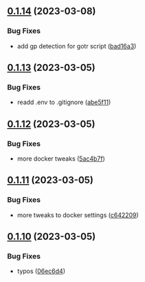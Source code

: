 ## [0.1.14](https://github.com/Torwent/wasp-api/compare/v0.1.13...v0.1.14) (2023-03-08)


### Bug Fixes

* add gp detection for gotr script ([bad16a3](https://github.com/Torwent/wasp-api/commit/bad16a354ed02a77e7e2cbeba2a029f3b0ef97f4))



## [0.1.13](https://github.com/Torwent/wasp-api/compare/v0.1.12...v0.1.13) (2023-03-05)


### Bug Fixes

* readd .env to .gitignore ([abe5f11](https://github.com/Torwent/wasp-api/commit/abe5f11289d2917bd27b251ed7756935d9580aaf))



## [0.1.12](https://github.com/Torwent/wasp-api/compare/v0.1.11...v0.1.12) (2023-03-05)


### Bug Fixes

* more docker tweaks ([5ac4b7f](https://github.com/Torwent/wasp-api/commit/5ac4b7f29ffb1786d6623805e182023060ac3772))



## [0.1.11](https://github.com/Torwent/wasp-api/compare/v0.1.10...v0.1.11) (2023-03-05)


### Bug Fixes

* more tweaks to docker settings ([c642209](https://github.com/Torwent/wasp-api/commit/c6422099117f03638655ce396a92a1f8791b01ed))



## [0.1.10](https://github.com/Torwent/wasp-api/compare/v0.1.9...v0.1.10) (2023-03-05)


### Bug Fixes

* typos ([06ec6d4](https://github.com/Torwent/wasp-api/commit/06ec6d426417928819ff426bb5b36e151582bb6e))



